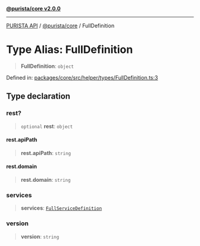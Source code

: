 [**@purista/core v2.0.0**](../README.md)

***

[PURISTA API](../../../packages.md) / [@purista/core](../README.md) / FullDefinition

# Type Alias: FullDefinition

> **FullDefinition**: `object`

Defined in: [packages/core/src/helper/types/FullDefinition.ts:3](https://github.com/puristajs/purista/blob/master/packages/core/src/helper/types/FullDefinition.ts#L3)

## Type declaration

### rest?

> `optional` **rest**: `object`

#### rest.apiPath

> **rest.apiPath**: `string`

#### rest.domain

> **rest.domain**: `string`

### services

> **services**: [`FullServiceDefinition`](FullServiceDefinition.md)

### version

> **version**: `string`
